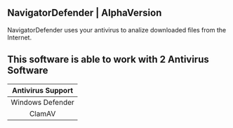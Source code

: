 ## **NavigatorDefender | AlphaVersion**

NavigatorDefender uses your antivirus to analize downloaded files from the Internet.

## This software is able to work with 2 Antivirus Software

| Antivirus Support | 
| :------:|
| Windows Defender | 
| ClamAV | 